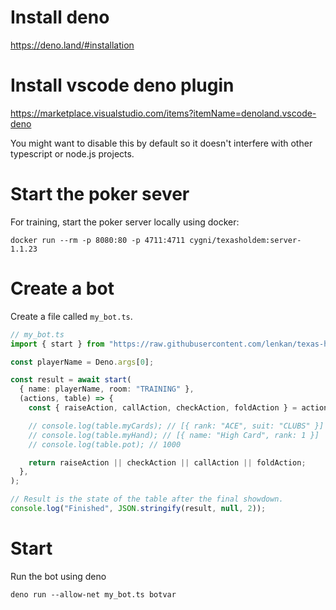 
# Install deno

https://deno.land/#installation

# Install vscode deno plugin

https://marketplace.visualstudio.com/items?itemName=denoland.vscode-deno

You might want to disable this by default so it doesn't interfere with other typescript or node.js projects.

# Start the poker sever

For training, start the poker server locally using docker:

```
docker run --rm -p 8080:80 -p 4711:4711 cygni/texasholdem:server-1.1.23
```

# Create a bot

Create a file called `my_bot.ts`.

```ts
// my_bot.ts
import { start } from "https://raw.githubusercontent.com/lenkan/texas-holdem-client-deno/v0.3.1/mod.ts";

const playerName = Deno.args[0];

const result = await start(
  { name: playerName, room: "TRAINING" },
  (actions, table) => {
    const { raiseAction, callAction, checkAction, foldAction } = actions;

    // console.log(table.myCards); // [{ rank: "ACE", suit: "CLUBS" }]
    // console.log(table.myHand); // [{ name: "High Card", rank: 1 }]
    // console.log(table.pot); // 1000

    return raiseAction || checkAction || callAction || foldAction;
  },
);

// Result is the state of the table after the final showdown.
console.log("Finished", JSON.stringify(result, null, 2));
```

# Start 

Run the bot using deno

```
deno run --allow-net my_bot.ts botvar
```
